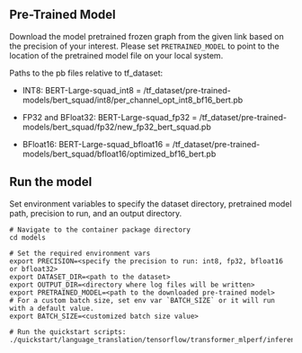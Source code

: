 <!--- 50. Baremetal -->
## Pre-Trained Model

Download the model pretrained frozen graph from the given link based on the precision of your interest. Please set `PRETRAINED_MODEL` to point to the location of the pretrained model file on your local system.

Paths to the pb files relative to tf_dataset:
* INT8:
  BERT-Large-squad_int8 = /tf_dataset/pre-trained-models/bert_squad/int8/per_channel_opt_int8_bf16_bert.pb

* FP32 and BFloat32:
  BERT-Large-squad_fp32 = /tf_dataset/pre-trained-models/bert_squad/fp32/new_fp32_bert_squad.pb

* BFloat16:
  BERT-Large-squad_bfloat16 = /tf_dataset/pre-trained-models/bert_squad/bfloat16/optimized_bf16_bert.pb

## Run the model

Set environment variables to
specify the dataset directory, pretrained model path, precision to run, and
an output directory.
```
# Navigate to the container package directory
cd models

# Set the required environment vars
export PRECISION=<specify the precision to run: int8, fp32, bfloat16 or bfloat32>
export DATASET_DIR=<path to the dataset>
export OUTPUT_DIR=<directory where log files will be written>
export PRETRAINED_MODEL=<path to the downloaded pre-trained model>
# For a custom batch size, set env var `BATCH_SIZE` or it will run with a default value.
export BATCH_SIZE=<customized batch size value>

# Run the quickstart scripts:
./quickstart/language_translation/tensorflow/transformer_mlperf/inference/cpu/<script_name>.sh
